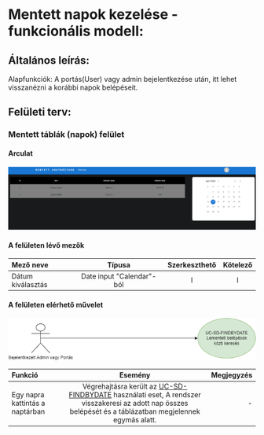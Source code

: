 # Mentett napok kezelése - funkcionális modell:

## Általános leírás:

Alapfunkciók: A portás(User) vagy admin bejelentkezése után, itt lehet visszanézni a korábbi napok belépéseit.</br>

## Felületi terv:

### Mentett táblák (napok) felület

#### Arculat

![savedaypage](savepage.png)

#### A felületen lévő mezők

| Mező neve         |          Típusa           | Szerkeszthető | Kötelező |
|:------------------|:-------------------------:|:-------------:|:--------:|
| Dátum kiválasztás | Date input "Calendar"-ból |       I       |    I     |


#### A felületen elérhető művelet

![savedayoperations](savedayoperations.png)

| Funkció                         |                                                                                      Esemény                                                                                      | Megjegyzés |
|:--------------------------------|:---------------------------------------------------------------------------------------------------------------------------------------------------------------------------------:|-----------:|
| Egy napra kattintás a naptárban | Végrehajtásra került az [UC-SD-FINDBYDATE](saveday_usecases.md) használati eset, A rendszer visszakeresi az adott nap összes belépését és a táblázatban megjelennek egymás alatt. |          - |
